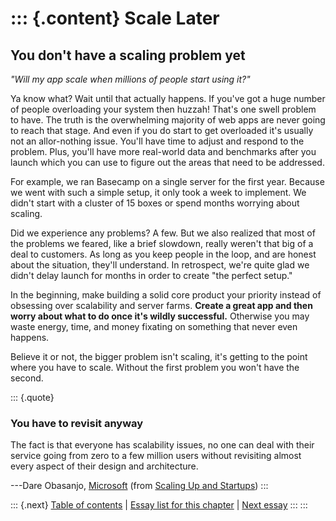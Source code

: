 ::: {.content}
Scale Later
===========

You don\'t have a scaling problem yet
-------------------------------------

*\"Will my app scale when millions of people start using it?\"*

Ya know what? Wait until that actually happens. If you\'ve got a huge
number of people overloading your system then huzzah! That\'s one swell
problem to have. The truth is the overwhelming majority of web apps are
never going to reach that stage. And even if you do start to get
overloaded it\'s usually not an allor-nothing issue. You\'ll have time
to adjust and respond to the problem. Plus, you\'ll have more real-world
data and benchmarks after you launch which you can use to figure out the
areas that need to be addressed.

For example, we ran Basecamp on a single server for the first year.
Because we went with such a simple setup, it only took a week to
implement. We didn\'t start with a cluster of 15 boxes or spend months
worrying about scaling.

Did we experience any problems? A few. But we also realized that most of
the problems we feared, like a brief slowdown, really weren\'t that big
of a deal to customers. As long as you keep people in the loop, and are
honest about the situation, they\'ll understand. In retrospect, we\'re
quite glad we didn\'t delay launch for months in order to create \"the
perfect setup.\"

In the beginning, make building a solid core product your priority
instead of obsessing over scalability and server farms. **Create a great
app and then worry about what to do once it\'s wildly successful.**
Otherwise you may waste energy, time, and money fixating on something
that never even happens.

Believe it or not, the bigger problem isn\'t scaling, it\'s getting to
the point where you have to scale. Without the first problem you won\'t
have the second.

::: {.quote}
### You have to revisit anyway

The fact is that everyone has scalability issues, no one can deal with
their service going from zero to a few million users without revisiting
almost every aspect of their design and architecture.

---Dare Obasanjo, [Microsoft](Scaling%20Up%20and%20Startups) (from
[Scaling Up and
Startups](http://www.25hoursaday.com/weblog/PermaLink.aspx?guid=067a2eb8-85c0-4886-b35f-f32b1a46eab9))
:::

::: {.next}
[Table of contents](toc.php) \| [Essay list for this
chapter](toc.php#ch04) \| [Next
essay](ch04_Make_Opinionated_Software.php)
:::
:::
